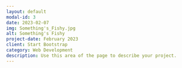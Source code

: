 ```yaml
---
layout: default
modal-id: 3
date: 2023-02-07
img: Something's_Fishy.jpg
alt: Something's Fishy
project-date: February 2023
client: Start Bootstrap
category: Web Development
description: Use this area of the page to describe your project.
---
```


